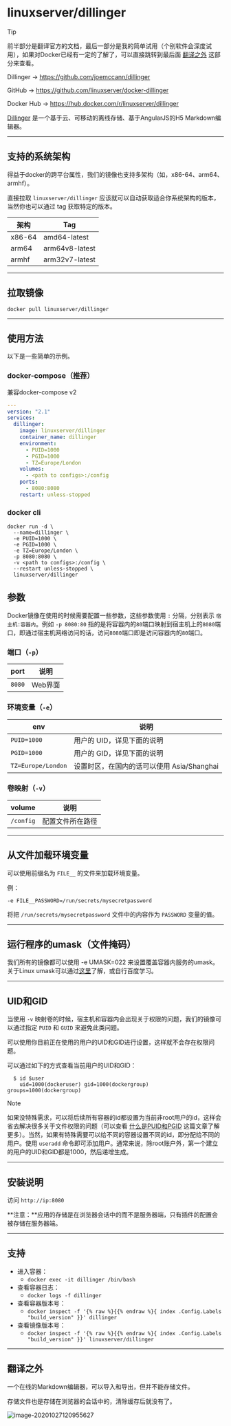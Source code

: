 # linuxserver/dillinger

> [!TIP]
>
> 前半部分是翻译官方的文档，最后一部分是我的简单试用（个别软件会深度试用），如果对Docker已经有一定的了解了，可以直接跳转到最后面 [翻译之外](#翻译之外) 这部分来查看。

Dillinger → https://github.com/joemccann/dillinger

GitHub → https://github.com/linuxserver/docker-dillinger

Docker Hub → https://hub.docker.com/r/linuxserver/dillinger

[Dillinger](https://github.com/joemccann/dillinger) 是一个基于云、可移动的离线存储、基于AngularJS的H5 Markdown编辑器。

------

## 支持的系统架构

得益于docker的跨平台属性，我们的镜像也支持多架构（如，x86-64、arm64、armhf）。

直接拉取 `linuxserver/dillinger` 应该就可以自动获取适合你系统架构的版本，当然你也可以通过 tag 获取特定的版本。

| 架构   | Tag            |
| ------ | -------------- |
| x86-64 | amd64-latest   |
| arm64  | arm64v8-latest |
| armhf  | arm32v7-latest |


------

## 拉取镜像

```shell
docker pull linuxserver/dillinger
```

------

## 使用方法

以下是一些简单的示例。

### docker-compose（[推荐](general/docker-compose.md)）

兼容docker-compose v2

```yaml
---
version: "2.1"
services:
  dillinger:
    image: linuxserver/dillinger
    container_name: dillinger
    environment:
      - PUID=1000
      - PGID=1000
      - TZ=Europe/London
    volumes:
      - <path to configs>:/config
    ports:
      - 8080:8080
    restart: unless-stopped
```

### docker cli

```shell
docker run -d \
  --name=dillinger \
  -e PUID=1000 \
  -e PGID=1000 \
  -e TZ=Europe/London \
  -p 8080:8080 \
  -v <path to configs>:/config \
  --restart unless-stopped \
  linuxserver/dillinger
```

## 参数

Docker镜像在使用的时候需要配置一些参数，这些参数使用 `:` 分隔，分别表示 `宿主机:容器内`。例如 `-p 8080:80` 指的是将容器内的`80`端口映射到宿主机上的`8080`端口，即通过宿主机网络访问的话，访问`8080`端口即是访问容器内的`80`端口。

### 端口（`-p`）

| port   | 说明    |
| ------ | ------- |
| `8080` | Web界面 |

### 环境变量（`-e`）

| env                | 说明                                       |
| ------------------ | ------------------------------------------ |
| `PUID=1000`        | 用户的 UID，详见下面的说明                 |
| `PGID=1000`        | 用户的 GID，详见下面的说明                 |
| `TZ=Europe/London` | 设置时区，在国内的话可以使用 Asia/Shanghai |

### 卷映射（`-v`）

| volume    | 说明             |
| --------- | ---------------- |
| `/config` | 配置文件所在路径 |

------

## 从文件加载环境变量

可以使用前缀名为 `FILE__` 的文件来加载环境变量。

例：

```
-e FILE__PASSWORD=/run/secrets/mysecretpassword
```

将把 `/run/secrets/mysecretpassword` 文件中的内容作为 `PASSWORD` 变量的值。

------

## 运行程序的umask（文件掩码）

我们所有的镜像都可以使用 -e UMASK=022 来设置覆盖容器内服务的umask。关于Linux umask可以通过[这里](https://en.wikipedia.org/wiki/Umask)了解，或自行百度学习。

------

## UID和GID

当使用 `-v` 映射卷的时候，宿主机和容器内会出现关于权限的问题，我们的镜像可以通过指定 `PUID` 和 `GUID` 来避免此类问题。

可以使用你目前正在使用的用户的UID和GID进行设置，这样就不会存在权限问题。

可以通过如下的方式查看当前用户的UID和GID：

```shell
  $ id $user
    uid=1000(dockeruser) gid=1000(dockergroup) groups=1000(dockergroup)
```

> [!NOTE]
>
> 如果没特殊需求，可以将后续所有容器的id都设置为当前非root用户的id，这样会省去解决很多关于文件权限的问题（可以查看 [什么是PUID和PGID](general/understanding-puid-and-pgid.md) 这篇文章了解更多）。当然，如果有特殊需要可以给不同的容器设置不同的id，即分配给不同的用户。使用 `useradd` 命令即可添加用户。通常来说，除root账户外，第一个建立的用户的UID和GID都是1000，然后递增生成。

------

## 安装说明

访问 `http://ip:8080`

**注意：**应用的存储是在浏览器会话中的而不是服务器端，只有插件的配置会被存储在服务器端。

------

## 支持

- 进入容器：
  - `docker exec -it dillinger /bin/bash`
- 查看容器日志：
  - `docker logs -f dillinger`
- 查看容器版本号：
  - `docker inspect -f '{% raw %}{{% endraw %}{ index .Config.Labels "build_version" }}' dillinger`
- 查看镜像版本号：
  - `docker inspect -f '{% raw %}{{% endraw %}{ index .Config.Labels "build_version" }}' linuxserver/dillinger`

------

## 翻译之外

一个在线的Markdown编辑器，可以导入和导出，但并不能存储文件。

存储文件也是存储在浏览器的会话中的，清除缓存后就没有了。

![image-20201027120955627](https://pic.watercalmx.com/pic/image-20201027120955627.png)